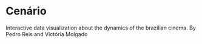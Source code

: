 # Cenário
Interactive data visualization about the dynamics of the brazilian cinema.
By Pedro Reis and Victória Molgado
